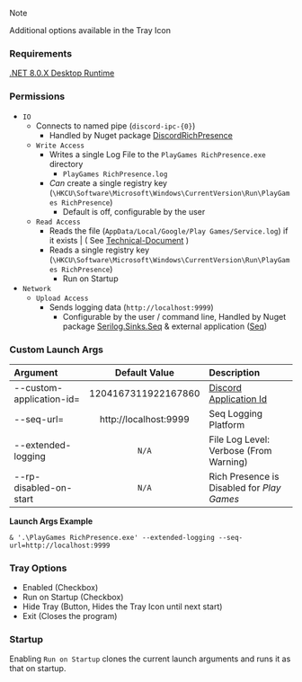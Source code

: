 > [!NOTE]
> Additional options available in the Tray Icon

### Requirements
[.NET 8.0.X Desktop Runtime](https://dotnet.microsoft.com/en-us/download/dotnet/8.0)

### Permissions
- `IO`
  - Connects to named pipe (`discord-ipc-{0}`)
    - Handled by Nuget package [DiscordRichPresence](https://www.nuget.org/packages/DiscordRichPresence)
  - `Write Access`
    - Writes a single Log File to the `PlayGames RichPresence.exe` directory
      - `PlayGames RichPresence.log`
    - _Can_ create a single registry key (`\HKCU\Software\Microsoft\Windows\CurrentVersion\Run\PlayGames RichPresence`) 
      - Default is off, configurable by the user
  - `Read Access`
    - Reads the file (`AppData/Local/Google/Play Games/Service.log`) if it exists | ( See [Technical-Document](technical-1.md) )
    - Reads a single registry key (`\HKCU\Software\Microsoft\Windows\CurrentVersion\Run\PlayGames RichPresence`) 
      - Run on Startup
- `Network`
  - `Upload Access`
    - Sends logging data (`http://localhost:9999`)
      - Configurable by the user / command line, Handled by Nuget package [Serilog.Sinks.Seq](https://www.nuget.org/packages/Serilog.Sinks.Seq) & external application ([Seq](https://datalust.co/seq))

### Custom Launch Args

| Argument                 |     Default Value     | Description                                                           |
|:-------------------------|:---------------------:|:----------------------------------------------------------------------|
| --custom-application-id= |  1204167311922167860  | [Discord Application Id](https://discord.com/developers/applications) |
| --seq-url=               | http://localhost:9999 | Seq Logging Platform                                                  |
| --extended-logging       |         `N/A`         | File Log Level: Verbose (From Warning)                                |
| --rp-disabled-on-start   |         `N/A`         | Rich Presence is Disabled for *Play Games*                            |

**Launch Args Example**

`& '.\PlayGames RichPresence.exe' --extended-logging --seq-url=http://localhost:9999`

### Tray Options

- Enabled (Checkbox)
- Run on Startup (Checkbox)
- Hide Tray (Button, Hides the Tray Icon until next start)
- Exit (Closes the program)

### Startup

Enabling `Run on Startup` clones the current launch arguments and runs it as that on startup.